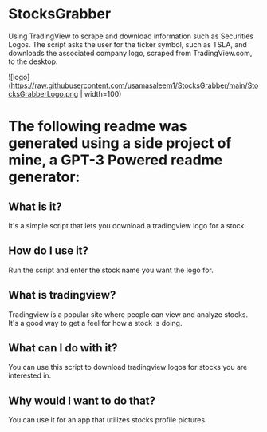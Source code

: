 # StocksGrabber
Using TradingView to scrape and download information such as Securities Logos. The script asks the user for the ticker symbol, such as TSLA, and downloads the associated company logo, scraped from TradingView.com, to the desktop. 

![logo](https://raw.githubusercontent.com/usamasaleem1/StocksGrabber/main/StocksGrabberLogo.png | width=100)


# The following readme was generated using a side project of mine, a GPT-3 Powered readme generator:
## What is it?
It's a simple script that lets you download a tradingview logo for a stock.
## How do I use it?
Run the script and enter the stock name you want the logo for.

## What is tradingview?
Tradingview is a popular site where people can view and analyze stocks.
It's a good way to get a feel for how a stock is doing.

## What can I do with it?
You can use this script to download tradingview logos for stocks you are interested in.

## Why would I want to do that?
You can use it for an app that utilizes stocks profile pictures.
